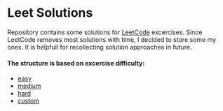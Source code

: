 # Leet Solutions

Repository contains some solutions for [LeetCode](https://leetcode.com/) excercises. Since LeetCode removes most solutions with time, I decided to store some my ones. It is helpfull for recollecting solution approaches in future.

#### The structure is based on excercise difficulty:

- [easy](easy)
- [medium](medium)
- [hard](hard)
- [custom](custom)
